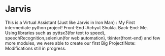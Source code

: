 # Jarvis
This is a Virtual Assistant (Just like Jarvis in Iron Man) : My First intermediate python project! 
Front-End :Achyut Shukla. Back-End: Me.
Using libraries such as pyttsx3(for text to speed), speechRecognition,seleniun(for web automation), tkinter(front-end) and few more modules, we were able to create our first Big Project!Note: Modifications still in progress.
